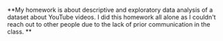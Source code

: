 **My homework is about descriptive and exploratory data analysis of a dataset about YouTube videos. I did this homework all alone as I couldn't reach out to other people due to the lack of prior communication in the class.
**
